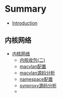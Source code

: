 # Summary

* [Introduction](README.md)


## 内核网络

* [内核网络](network/README.md)
  * [内核收包(二)](network/内核收包(二).md)
  * [macvlan配置](network/macvlan配置.md)
  * [macvlan源码分析](network/macvlan源码分析.md)
  * [namespace配置](network/namespace配置.md)
  * [synproxy源码分析](network/namespace源码分析.md)
  * 

